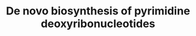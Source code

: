 ---
annotations:
- id: PW:0000862
  parent: classic metabolic pathway
  type: Pathway Ontology
  value: de novo pyrimidine biosynthetic pathway
- id: PW:0000002
  parent: classic metabolic pathway
  type: Pathway Ontology
  value: classic metabolic pathway
authors:
- M.Braymer
- MaintBot
- Egonw
- Mkutmon
- Susan
- Eweitz
- Khanspers
citedin: ''
communities: []
description: 'Deoxyribonucleoside triphosphates (dNTPs) are the monomeric building
  blocks of DNA. In all cellular organisms, synthesis of the four canonical dNTPs
  (dATP, dGTP, dCTP, dTTP) required for DNA replication and repair involves the action
  of ribonucleotide reductase, which converts ribonucleotides to their corresponding
  deoxy- forms by substituting their 2-hydroxyl group with a hydrogen atom. S. cerevisiae
  contains a class Ia RNR that is composed of two large and two small subunits. RNR2
  and RNR4 encode the small subunits, while the large subunits are encoded by either
  RNR1 (major isoform) or RNR3 (minor isoform). Budding yeast RNR accepts ribonucleoside
  diphosphates (e.g. ADP, UDP) as substrate and converts them to their corresponding
  deoxy- forms (e.g. dADP, dUDP). These dNDPs can then be phosphorylated by NDP kinase
  (Ynk1p) to yield dNTPs. In contrast to the class I RNRs in yeast and other eukaryotes,
  class II and class III RNRs found in archaea and many bacteria can produce dNTPs
  directly by using NTPs as substrates.  Source: https://pathway.yeastgenome.org/'
last-edited: 2025-05-01
ndex: null
organisms:
- Saccharomyces cerevisiae
redirect_from:
- /index.php/Pathway:WP36
- /instance/WP36
- /instance/WP36_r138733
revision: r138733
schema-jsonld:
- '@context': https://schema.org/
  '@id': https://wikipathways.github.io/pathways/WP36.html
  '@type': Dataset
  creator:
    '@type': Organization
    name: WikiPathways
  description: 'Deoxyribonucleoside triphosphates (dNTPs) are the monomeric building
    blocks of DNA. In all cellular organisms, synthesis of the four canonical dNTPs
    (dATP, dGTP, dCTP, dTTP) required for DNA replication and repair involves the
    action of ribonucleotide reductase, which converts ribonucleotides to their corresponding
    deoxy- forms by substituting their 2-hydroxyl group with a hydrogen atom. S. cerevisiae
    contains a class Ia RNR that is composed of two large and two small subunits.
    RNR2 and RNR4 encode the small subunits, while the large subunits are encoded
    by either RNR1 (major isoform) or RNR3 (minor isoform). Budding yeast RNR accepts
    ribonucleoside diphosphates (e.g. ADP, UDP) as substrate and converts them to
    their corresponding deoxy- forms (e.g. dADP, dUDP). These dNDPs can then be phosphorylated
    by NDP kinase (Ynk1p) to yield dNTPs. In contrast to the class I RNRs in yeast
    and other eukaryotes, class II and class III RNRs found in archaea and many bacteria
    can produce dNTPs directly by using NTPs as substrates.  Source: https://pathway.yeastgenome.org/'
  keywords:
  - 2.7.4.13
  - 2.7.4.14
  - 2.7.4.25
  - 3.5.4.13
  - 5,10-methylene-THF
  - ADP
  - ATP
  - CDC21
  - CDC8
  - CDP
  - DUT1
  - H+
  - RNR1
  - RNR2
  - RNR3
  - RNR4
  - YNK1
  - dCDP
  - dCMP
  - dCTP
  - dTDP
  - dTMP
  - dUMP
  - diphosphate
  license: CC0
  name: De novo biosynthesis of pyrimidine deoxyribonucleotides
seo: CreativeWork
title: De novo biosynthesis of pyrimidine deoxyribonucleotides
wpid: WP36
---